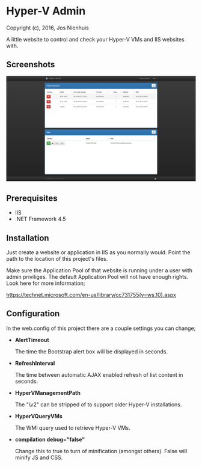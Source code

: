 Hyper-V Admin
================
Copyright (c), 2016, Jos Nienhuis

A little website to control and check your Hyper-V VMs and IIS websites with.

Screenshots
------------
![Screenshot](https://raw.githubusercontent.com/joszz/HyperVAdmin/master/Content/Images/Screenshots/Home.jpg "Home")

Prerequisites
-------------
- IIS
- .NET Framework 4.5

Installation
------------
Just create a website or application in IIS as you normally would. Point the path to the location of this project's files.

Make sure the Application Pool of that website is running under a user with admin priviliges. The default Application Pool will not have enough rights. Look here for more information;

https://technet.microsoft.com/en-us/library/cc731755(v=ws.10).aspx

Configuration
-------------
In the web.config of this project there are a couple settings you can change;

- **AlertTimeout**

	The time the Bootstrap alert box will be displayed in seconds.

- **RefreshInterval**

	The time between automatic AJAX enabled refresh of list content in seconds.

- **HyperVManagementPath**

	The "\v2" can be stripped of to support older Hyper-V installations.

- **HyperVQueryVMs**

	The WMI query used to retrieve Hyper-V VMs.

- **compilation debug="false"**

	Change this to true to turn of minification (amongst others). False will minify JS and CSS.